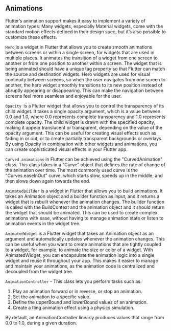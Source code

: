 ## Animations

Flutter’s animation support makes it easy to implement a variety of animation types. Many widgets, especially Material widgets, come with the standard motion effects defined in their design spec, but it’s also possible to customize these effects.

`Hero` is a widget in Flutter that allows you to create smooth animations between screens or within a single screen, for widgets that are used in multiple places. It animates the transition of a widget from one screen to another or from one position to another within a screen. The widget that is being animated should have a unique tag property so that Flutter can match the source and destination widgets. Hero widgets are used for visual continuity between screens, so when the user navigates from one screen to another, the hero widget smoothly transitions to its new position instead of abruptly appearing or disappearing. This can make the navigation between screens feel more seamless and enjoyable for the user.

`Opacity `is a Flutter widget that allows you to control the transparency of its child widget. It takes a single opacity argument, which is a value between 0.0 and 1.0, where 0.0 represents complete transparency and 1.0 represents complete opacity. The child widget is drawn with the specified opacity, making it appear translucent or transparent, depending on the value of the opacity argument. This can be useful for creating visual effects such as fading in or out, or to create partially transparent backgrounds or overlays. By using Opacity in combination with other widgets and animations, you can create sophisticated visual effects in your Flutter app.

`Curved animations` in Flutter can be achieved using the "CurvedAnimation" class. This class takes in a "Curve" object that defines the rate of change of the animation over time. The most commonly used curve is the "Curves.easeInOut" curve, which starts slow, speeds up in the middle, and then slows down again towards the end.

`AnimatedBuilder` is a widget in Flutter that allows you to build animations. It takes an Animation object and a builder function as input, and it returns a widget that is rebuilt whenever the animation changes. The builder function is called with the BuildContext and the animation object and it should return the widget that should be animated. This can be used to create complex animations with ease, without having to manage animation state or listen to animation events in the widget tree.

`AnimatedWidget` is a Flutter widget that takes an Animation object as an argument and automatically updates whenever the animation changes. This can be useful when you want to create animations that are tightly coupled to a widget, for example, to animate the size or color of a widget. With AnimatedWidget, you can encapsulate the animation logic into a single widget and reuse it throughout your app. This makes it easier to manage and maintain your animations, as the animation code is centralized and decoupled from the widget tree.

`AnimationController` - This class lets you perform tasks such as:

1. Play an animation forward or in reverse, or stop an animation.
2. Set the animation to a specific value.
3. Define the upperBound and lowerBound values of an animation.
4. Create a fling animation effect using a physics simulation.

By default, an AnimationController linearly produces values that range from 0.0 to 1.0, during a given duration.